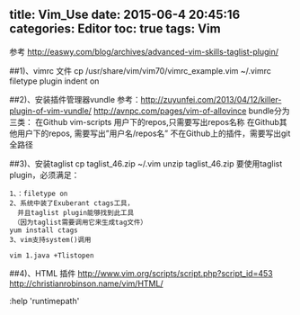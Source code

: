 title: Vim_Use
date: 2015-06-4 20:45:16
categories: Editor
toc: true
tags: Vim
---


 参考
  http://easwy.com/blog/archives/advanced-vim-skills-taglist-plugin/

##1)、vimrc 文件
	cp /usr/share/vim/vim70/vimrc_example.vim ~/.vimrc 
	filetype plugin indent on


##2)、安装插件管理器vundle
	参考：http://zuyunfei.com/2013/04/12/killer-plugin-of-vim-vundle/
	      http://avnpc.com/pages/vim-of-allovince
	bundle分为三类：
	在Github vim-scripts 用户下的repos,只需要写出repos名称
	在Github其他用户下的repos, 需要写出”用户名/repos名”
	不在Github上的插件，需要写出git全路径
<!--more-->
##3)、安装taglist
 	 cp taglist_46.zip ~/.vim
  	 unzip taglist_46.zip 
	要使用taglist plugin，必须满足：

	1、：filetype on
	2、系统中装了Exuberant ctags工具，
	  并且taglist plugin能够找到此工具
	 （因为taglist需要调用它来生成tag文件）
	yum install ctags
	3、vim支持system()调用

	vim 1.java +Tlistopen
##4)、HTML 插件
   http://www.vim.org/scripts/script.php?script_id=453
   http://christianrobinson.name/vim/HTML/
   
   :help 'runtimepath'
